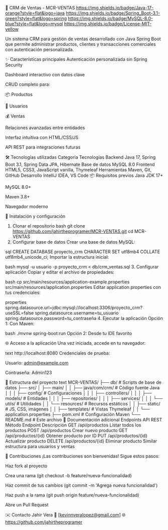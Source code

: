 🚀 CRM de Ventas - MCR-VENTAS
https://img.shields.io/badge/Java-17-orange?style=flat&logo=java
https://img.shields.io/badge/Spring_Boot-3.1-green?style=flat&logo=spring
https://img.shields.io/badge/MySQL-8.0-blue?style=flat&logo=mysql
https://img.shields.io/badge/License-MIT-yellow

Un sistema CRM para gestión de ventas desarrollado con Java Spring Boot que permite administrar productos, clientes y transacciones comerciales con autenticación personalizada.

✨ Características principales
Autenticación personalizada sin Spring Security

Dashboard interactivo con datos clave

CRUD completo para:

📦 Productos

👥 Usuarios

💰 Ventas

Relaciones avanzadas entre entidades

Interfaz intuitiva con HTML/CSS/JS

API REST para integraciones futuras

🛠️ Tecnologías utilizadas
Categoría	Tecnologías
Backend	Java 17, Spring Boot 3.1, Spring Data JPA, Hibernate
Base de datos	MySQL 8.0
Frontend	HTML5, CSS3, JavaScript vanilla, Thymeleaf
Herramientas	Maven, Git, GitHub
Desarrollo	IntelliJ IDEA, VS Code
📦 Requisitos previos
Java JDK 17+

MySQL 8.0+

Maven 3.8+

Navegador moderno

🚀 Instalación y configuración
1. Clonar el repositorio
bash
git clone https://github.com/jahirtheprogramer/MCR-VENTAS.git
cd MCR-VENTAS
2. Configurar base de datos
Crear una base de datos MySQL:

sql
CREATE DATABASE proyecto_crm CHARACTER SET utf8mb4 COLLATE utf8mb4_unicode_ci;
Importar la estructura inicial:

bash
mysql -u usuario -p proyecto_crm < db/crm_ventas.sql
3. Configurar aplicación
Copiar y editar el archivo de propiedades:

bash
cp src/main/resources/application-example.properties src/main/resources/application.properties
Editar application.properties con tus credenciales:

properties
spring.datasource.url=jdbc:mysql://localhost:3306/proyecto_crm?useSSL=false
spring.datasource.username=tu_usuario
spring.datasource.password=tu_contraseña
4. Ejecutar la aplicación
Opción 1: Con Maven:

bash
./mvnw spring-boot:run
Opción 2: Desde tu IDE favorito

🌐 Acceso a la aplicación
Una vez iniciada, accede en tu navegador:

text
http://localhost:8080
Credenciales de prueba:

Usuario: admin@example.com

Contraseña: Admin123

📂 Estructura del proyecto
text
MCR-VENTAS/
├── db/                   # Scripts de base de datos
├── src/
│   ├── main/
│   │   ├── java/com/crm/ # Código fuente Java
│   │   │   ├── config/   # Configuraciones
│   │   │   ├── controllers/
│   │   │   ├── models/   # Entidades
│   │   │   ├── repositories/
│   │   │   ├── services/
│   │   │   └── utils/    # Utilidades
│   │   └── resources/    # Recursos estáticos
│   │       ├── static/   # JS, CSS, imágenes
│   │       ├── templates/ # Vistas Thymeleaf
│   │       └── application.properties
├── pom.xml               # Configuración Maven
└── README.md             # Este archivo
📝 Documentación adicional
Endpoints API REST
Método	Endpoint	Descripción
GET	/api/productos	Listar todos los productos
POST	/api/productos	Crear nuevo producto
GET	/api/productos/{id}	Obtener producto por ID
PUT	/api/productos/{id}	Actualizar producto
DELETE	/api/productos/{id}	Eliminar producto
Similar estructura para usuarios y ventas

🤝 Contribuciones
¡Las contribuciones son bienvenidas! Sigue estos pasos:

Haz fork al proyecto

Crea una rama (git checkout -b feature/nueva-funcionalidad)

Haz commit de tus cambios (git commit -m 'Agrega nueva funcionalidad')

Haz push a la rama (git push origin feature/nueva-funcionalidad)

Abre un Pull Request


✉️ Contacto
Jahir Vera
📧 [kevinnveralopez@gmail.com]
🌐 https://github.com/jahirtheprogramer
